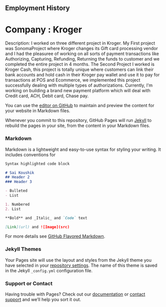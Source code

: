 ## Employment History

# Company : Kroger
Description: I worked on three different project in Kroger. My First project was SonomaProject where Kroger changes its Gift card processing vendor and I had the pleasuree of working on all sorts of payment transactions like Authorizing, Capturing, Refunding, Returning the funds to customer and we completed the entire project in 4 months. The Second Project I worked is Kroger Cash, this project is totally unique where customers can link their bank accounts and hold cash in their Kroger pay wallet and use it to pay for transactions at POS and Ecommerce, we implemented this project successfully dealing with multiple types of authorizations. Currently, I'm working on building a brand new payment platform which will deal with Credit card, ACH, Debit card, Chase pay.

You can use the [editor on GitHub](https://github.com/SaiKoushik1314/Resume/edit/master/index.md) to maintain and preview the content for your website in Markdown files.

Whenever you commit to this repository, GitHub Pages will run [Jekyll](https://jekyllrb.com/) to rebuild the pages in your site, from the content in your Markdown files.

### Markdown

Markdown is a lightweight and easy-to-use syntax for styling your writing. It includes conventions for

```markdown
Syntax highlighted code block

# Sai Koushik
## Header 2
### Header 3

- Bulleted
- List

1. Numbered
2. List

**Bold** and _Italic_ and `Code` text

[Link](url) and ![Image](src)
```

For more details see [GitHub Flavored Markdown](https://guides.github.com/features/mastering-markdown/).

### Jekyll Themes

Your Pages site will use the layout and styles from the Jekyll theme you have selected in your [repository settings](https://github.com/SaiKoushik1314/Resume/settings). The name of this theme is saved in the Jekyll `_config.yml` configuration file.

### Support or Contact

Having trouble with Pages? Check out our [documentation](https://help.github.com/categories/github-pages-basics/) or [contact support](https://github.com/contact) and we’ll help you sort it out.
